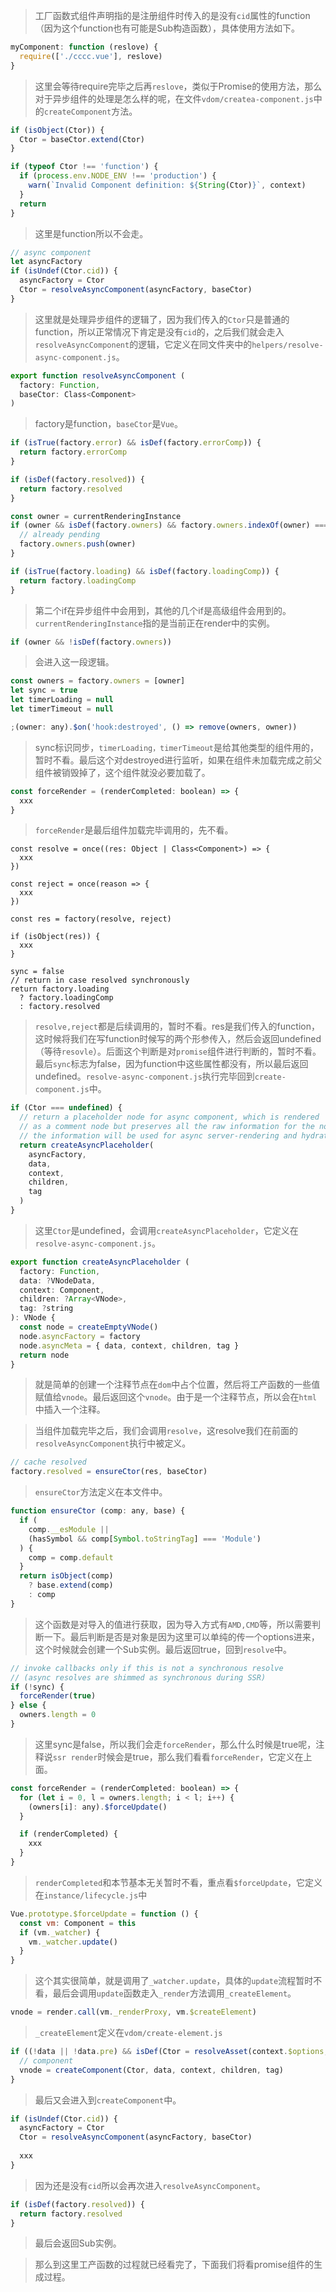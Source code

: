 > 工厂函数式组件声明指的是注册组件时传入的是没有`cid`属性的function（因为这个function也有可能是Sub构造函数），具体使用方法如下。

```javascript
myComponent: function (reslove) {
  require(['./cccc.vue'], reslove)
}
```

> 这里会等待require完毕之后再`reslove`，类似于Promise的使用方法，那么对于异步组件的处理是怎么样的呢，在文件`vdom/createa-component.js`中的`createComponent`方法。

```javascript
if (isObject(Ctor)) {
  Ctor = baseCtor.extend(Ctor)
}

if (typeof Ctor !== 'function') {
  if (process.env.NODE_ENV !== 'production') {
    warn(`Invalid Component definition: ${String(Ctor)}`, context)
  }
  return
}
```

> 这里是function所以不会走。

```javascript
// async component
let asyncFactory
if (isUndef(Ctor.cid)) {
  asyncFactory = Ctor
  Ctor = resolveAsyncComponent(asyncFactory, baseCtor)
}
```

> 这里就是处理异步组件的逻辑了，因为我们传入的`Ctor`只是普通的function，所以正常情况下肯定是没有`cid`的，之后我们就会走入`resolveAsyncComponent`的逻辑，它定义在同文件夹中的`helpers/resolve-async-component.js`。

```javascript
export function resolveAsyncComponent (
  factory: Function,
  baseCtor: Class<Component>
)
```

> factory是function，`baseCtor`是`Vue`。

```javascript
if (isTrue(factory.error) && isDef(factory.errorComp)) {
  return factory.errorComp
}

if (isDef(factory.resolved)) {
  return factory.resolved
}

const owner = currentRenderingInstance
if (owner && isDef(factory.owners) && factory.owners.indexOf(owner) === -1) {
  // already pending
  factory.owners.push(owner)
}

if (isTrue(factory.loading) && isDef(factory.loadingComp)) {
  return factory.loadingComp
}
```

> 第二个if在异步组件中会用到，其他的几个if是高级组件会用到的。`currentRenderingInstance`指的是当前正在render中的实例。

```javascript
if (owner && !isDef(factory.owners))
```

> 会进入这一段逻辑。

```javascript
const owners = factory.owners = [owner]
let sync = true
let timerLoading = null
let timerTimeout = null

;(owner: any).$on('hook:destroyed', () => remove(owners, owner))
```

> sync标识同步，`timerLoading，timerTimeout`是给其他类型的组件用的，暂时不看。最后这个对destroyed进行监听，如果在组件未加载完成之前父组件被销毁掉了，这个组件就没必要加载了。

```javascript
const forceRender = (renderCompleted: boolean) => {
  xxx
}
```

> `forceRender`是最后组件加载完毕调用的，先不看。

```
const resolve = once((res: Object | Class<Component>) => {
  xxx
})

const reject = once(reason => {
  xxx
})

const res = factory(resolve, reject)

if (isObject(res)) {
  xxx
}

sync = false
// return in case resolved synchronously
return factory.loading
  ? factory.loadingComp
  : factory.resolved
```

> `resolve,reject`都是后续调用的，暂时不看。res是我们传入的function，这时候将我们在写function时候写的两个形参传入，然后会返回undefined（等待`resovle`）。后面这个判断是对`promise`组件进行判断的，暂时不看。最后`sync`标志为false，因为function中这些属性都没有，所以最后返回undefined。`resolve-async-component.js`执行完毕回到`create-component.js`中。

```javascript
if (Ctor === undefined) {
  // return a placeholder node for async component, which is rendered
  // as a comment node but preserves all the raw information for the node.
  // the information will be used for async server-rendering and hydration.
  return createAsyncPlaceholder(
    asyncFactory,
    data,
    context,
    children,
    tag
  )
}	
```

> 这里`Ctor`是undefined，会调用`createAsyncPlaceholder`，它定义在`resolve-async-component.js`。

```javascript
export function createAsyncPlaceholder (
  factory: Function,
  data: ?VNodeData,
  context: Component,
  children: ?Array<VNode>,
  tag: ?string
): VNode {
  const node = createEmptyVNode()
  node.asyncFactory = factory
  node.asyncMeta = { data, context, children, tag }
  return node
}
```

> 就是简单的创建一个注释节点在`dom`中占个位置，然后将工产函数的一些值赋值给`vnode`。最后返回这个`vnode`。由于是一个注释节点，所以会在`html`中插入一个注释。

> 当组件加载完毕之后，我们会调用`resolve`，这resolve我们在前面的`resolveAsyncComponent`执行中被定义。

```javascript
// cache resolved
factory.resolved = ensureCtor(res, baseCtor)
```

> `ensureCtor`方法定义在本文件中。

```javascript
function ensureCtor (comp: any, base) {
  if (
    comp.__esModule ||
    (hasSymbol && comp[Symbol.toStringTag] === 'Module')
  ) {
    comp = comp.default
  }
  return isObject(comp)
    ? base.extend(comp)
    : comp
}
```

> 这个函数是对导入的值进行获取，因为导入方式有`AMD,CMD`等，所以需要判断一下。最后判断是否是对象是因为这里可以单纯的传一个options进来，这个时候就会创建一个Sub实例。最后返回true，回到`resolve`中。

```javascript
// invoke callbacks only if this is not a synchronous resolve
// (async resolves are shimmed as synchronous during SSR)
if (!sync) {
  forceRender(true)
} else {
  owners.length = 0
}
```

> 这里sync是false，所以我们会走`forceRender`，那么什么时候是true呢，注释说`ssr render`时候会是true，那么我们看看`forceRender`，它定义在上面。

```javascript
const forceRender = (renderCompleted: boolean) => {
  for (let i = 0, l = owners.length; i < l; i++) {
    (owners[i]: any).$forceUpdate()
  }

  if (renderCompleted) {
    xxx
  }
}
```

> `renderCompleted`和本节基本无关暂时不看，重点看`$forceUpdate`，它定义在`instance/lifecycle.js`中

```javascript
Vue.prototype.$forceUpdate = function () {
  const vm: Component = this
  if (vm._watcher) {
    vm._watcher.update()
  }
}
```

> 这个其实很简单，就是调用了`_watcher.update`，具体的`update`流程暂时不看，最后会调用`update`函数走入`_render`方法调用`_createElement`。

```javascript
vnode = render.call(vm._renderProxy, vm.$createElement)
```

> `_createElement`定义在`vdom/create-element.js`

```javascript
if ((!data || !data.pre) && isDef(Ctor = resolveAsset(context.$options, 'components', tag))) {
  // component
  vnode = createComponent(Ctor, data, context, children, tag)
}
```

> 最后又会进入到`createComponent`中。

```javascript
if (isUndef(Ctor.cid)) {
  asyncFactory = Ctor
  Ctor = resolveAsyncComponent(asyncFactory, baseCtor)
    
  xxx
}
```

> 因为还是没有`cid`所以会再次进入`resolveAsyncComponent`。

```javascript
if (isDef(factory.resolved)) {
  return factory.resolved
}
```

> 最后会返回Sub实例。

> 那么到这里工产函数的过程就已经看完了，下面我们将看promise组件的生成过程。